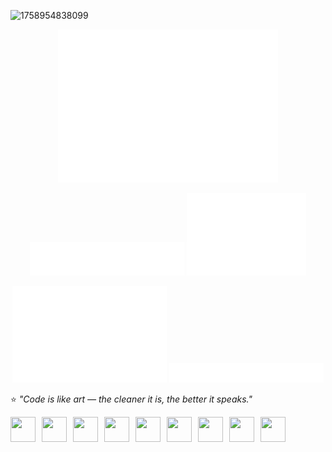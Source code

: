 ![1758954838099](https://github.com/user-attachments/assets/a7670bbd-0c91-4deb-ae14-95b3306fce71)

<!-- Row 1 (full width) -->
<p align="center">
  <img src="./metrics.base.svg" width="70%"/>
</p>

<!-- Row 2 (2 columns) -->
<p align="center">
  <img src="./metrics.row2.languages.svg" width="49%"/>
  <img src="./metrics.row2.calendar.svg" width="38%"/>
</p>

<!-- Row 3 (2 columns) -->
<p align="center">
  <img src="./metrics.row3.anilist.svg" width="49%"/>
  <img src="./metrics.row3.achievements.svg" width="49%"/>
</p>

⭐️ *"Code is like art — the cleaner it is, the better it speaks."*  
<div style="display: flex; gap: 10px; align-items: center;">
<img src="https://upload.wikimedia.org/wikipedia/commons/9/99/Unofficial_JavaScript_logo_2.svg" width="40" height="40" style="fill:#F7DF1E;" />
<img src="https://img.icons8.com/?size=100&id=21278&format=png&color=000000" width="40" height="40" style="fill:#F7DF1E;" />
<img src="https://img.icons8.com/?size=100&id=20909&format=png&color=000000" width="40" height="40" style="fill:#F7DF1E;" />
<img src="https://img.icons8.com/?size=100&id=123603&format=png&color=000000" width="40" height="40" style="fill:#F7DF1E;" />
<img src="https://img.icons8.com/?size=100&id=B403GJErHZpx&format=png&color=000000" width="40" height="40" style="fill:#F7DF1E;" />
<img src="https://img.icons8.com/?size=100&id=8MpEUZojDaky&format=png&color=000000" width="40" height="40" style="fill:#F7DF1E;" />
<img src="https://img.icons8.com/?size=100&id=UdSQaJwuiGuy&format=png&color=000000" width="40" height="40" style="fill:#F7DF1E;" />
<img src="https://static.wikia.nocookie.net/logopedia/images/a/a5/GSAP_2023.svg/revision/latest?cb=20231024190052" width="40" height="40" style="fill:#F7DF1E;" />
<img src="https://img.icons8.com/?size=100&id=13441&format=png&color=000000" width="40" height="40" style="fill:#F7DF1E;" />
</div>
